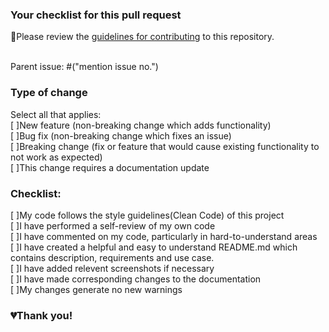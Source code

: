 ### Your checklist for this pull request
🚨Please review the [guidelines for contributing](https://github.com/sanscript-tech/hacking-tools-scripts/blob/main/CONTRIBUTING.md) to this repository.<br><br>

Parent issue: #("mention issue no.")<br>

### Type of change

Select all that applies:<br>
[ ]New feature (non-breaking change which adds functionality)<br>
[ ]Bug fix (non-breaking change which fixes an issue)<br>
[ ]Breaking change (fix or feature that would cause existing functionality to not work as expected)<br>
[ ]This change requires a documentation update<br>

### Checklist:

[ ]My code follows the style guidelines(Clean Code) of this project<br>
[ ]I have performed a self-review of my own code<br>
[ ]I have commented on my code, particularly in hard-to-understand areas<br>
[ ]I have created a helpful and easy to understand README.md which contains description, requirements and use case.<br>
[ ]I have added relevent screenshots if necessary<br>
[ ]I have made corresponding changes to the documentation<br>
[ ]My changes generate no new warnings<br>

### 💔Thank you!
